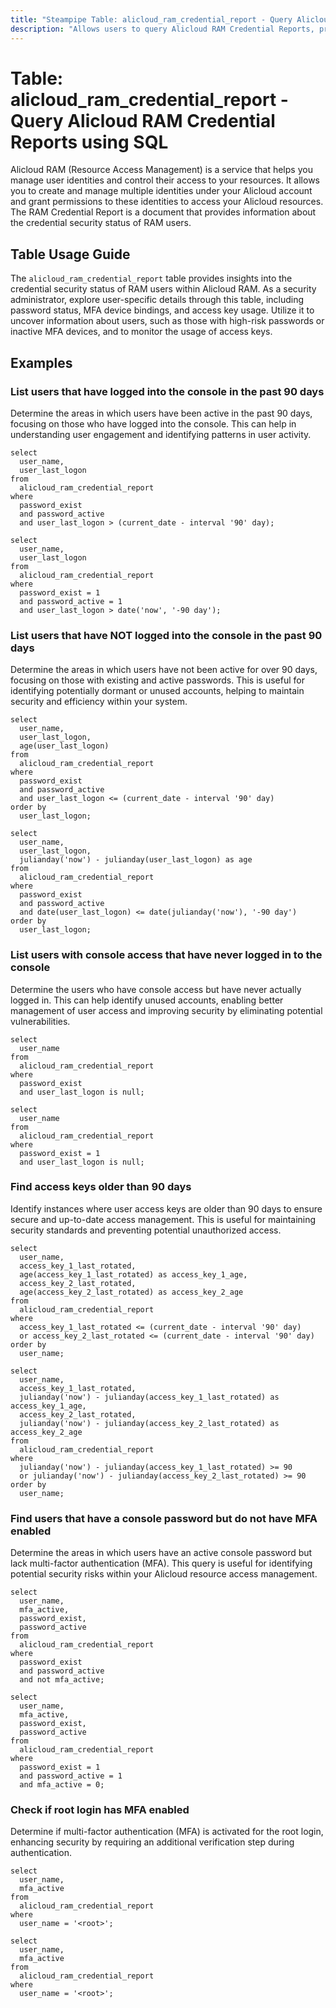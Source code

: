 ```yaml
---
title: "Steampipe Table: alicloud_ram_credential_report - Query Alicloud RAM Credential Reports using SQL"
description: "Allows users to query Alicloud RAM Credential Reports, providing insights into the credential security status of RAM users."
---
```


# Table: alicloud_ram_credential_report - Query Alicloud RAM Credential Reports using SQL

Alicloud RAM (Resource Access Management) is a service that helps you manage user identities and control their access to your resources. It allows you to create and manage multiple identities under your Alicloud account and grant permissions to these identities to access your Alicloud resources. The RAM Credential Report is a document that provides information about the credential security status of RAM users.

## Table Usage Guide

The `alicloud_ram_credential_report` table provides insights into the credential security status of RAM users within Alicloud RAM. As a security administrator, explore user-specific details through this table, including password status, MFA device bindings, and access key usage. Utilize it to uncover information about users, such as those with high-risk passwords or inactive MFA devices, and to monitor the usage of access keys.

## Examples

### List users that have logged into the console in the past 90 days
Determine the areas in which users have been active in the past 90 days, focusing on those who have logged into the console. This can help in understanding user engagement and identifying patterns in user activity.

```sql+postgres
select
  user_name,
  user_last_logon
from
  alicloud_ram_credential_report
where
  password_exist
  and password_active
  and user_last_logon > (current_date - interval '90' day);
```

```sql+sqlite
select
  user_name,
  user_last_logon
from
  alicloud_ram_credential_report
where
  password_exist = 1
  and password_active = 1
  and user_last_logon > date('now', '-90 day');
```

### List users that have NOT logged into the console in the past 90 days
Determine the areas in which users have not been active for over 90 days, focusing on those with existing and active passwords. This is useful for identifying potentially dormant or unused accounts, helping to maintain security and efficiency within your system.

```sql+postgres
select
  user_name,
  user_last_logon,
  age(user_last_logon)
from
  alicloud_ram_credential_report
where
  password_exist
  and password_active
  and user_last_logon <= (current_date - interval '90' day)
order by
  user_last_logon;
```

```sql+sqlite
select
  user_name,
  user_last_logon,
  julianday('now') - julianday(user_last_logon) as age
from
  alicloud_ram_credential_report
where
  password_exist
  and password_active
  and date(user_last_logon) <= date(julianday('now'), '-90 day')
order by
  user_last_logon;
```

### List users with console access that have never logged in to the console
Determine the users who have console access but have never actually logged in. This can help identify unused accounts, enabling better management of user access and improving security by eliminating potential vulnerabilities.

```sql+postgres
select
  user_name
from
  alicloud_ram_credential_report
where
  password_exist
  and user_last_logon is null;
```

```sql+sqlite
select
  user_name
from
  alicloud_ram_credential_report
where
  password_exist = 1
  and user_last_logon is null;
```

### Find access keys older than 90 days
Identify instances where user access keys are older than 90 days to ensure secure and up-to-date access management. This is useful for maintaining security standards and preventing potential unauthorized access.

```sql+postgres
select
  user_name,
  access_key_1_last_rotated,
  age(access_key_1_last_rotated) as access_key_1_age,
  access_key_2_last_rotated,
  age(access_key_2_last_rotated) as access_key_2_age
from
  alicloud_ram_credential_report
where
  access_key_1_last_rotated <= (current_date - interval '90' day)
  or access_key_2_last_rotated <= (current_date - interval '90' day)
order by
  user_name;
```

```sql+sqlite
select
  user_name,
  access_key_1_last_rotated,
  julianday('now') - julianday(access_key_1_last_rotated) as access_key_1_age,
  access_key_2_last_rotated,
  julianday('now') - julianday(access_key_2_last_rotated) as access_key_2_age
from
  alicloud_ram_credential_report
where
  julianday('now') - julianday(access_key_1_last_rotated) >= 90
  or julianday('now') - julianday(access_key_2_last_rotated) >= 90
order by
  user_name;
```

### Find users that have a console password but do not have MFA enabled
Determine the areas in which users have an active console password but lack multi-factor authentication (MFA). This query is useful for identifying potential security risks within your Alicloud resource access management.

```sql+postgres
select
  user_name,
  mfa_active,
  password_exist,
  password_active
from
  alicloud_ram_credential_report
where
  password_exist
  and password_active
  and not mfa_active;
```

```sql+sqlite
select
  user_name,
  mfa_active,
  password_exist,
  password_active
from
  alicloud_ram_credential_report
where
  password_exist = 1
  and password_active = 1
  and mfa_active = 0;
```

### Check if root login has MFA enabled
Determine if multi-factor authentication (MFA) is activated for the root login, enhancing security by requiring an additional verification step during authentication.

```sql+postgres
select
  user_name,
  mfa_active
from
  alicloud_ram_credential_report
where
  user_name = '<root>';
```

```sql+sqlite
select
  user_name,
  mfa_active
from
  alicloud_ram_credential_report
where
  user_name = '<root>';
```